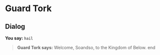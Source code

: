 # Guard Tork


## Dialog

**You say:** `hail`



>**Guard Tork says:** Welcome, Soandso, to the Kingdom of Below.
end
